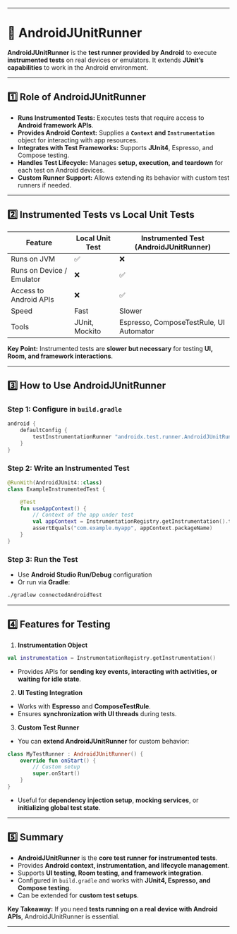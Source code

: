 
---

# 🏃 AndroidJUnitRunner

**AndroidJUnitRunner** is the **test runner provided by Android** to execute **instrumented tests** on real devices or emulators. It extends **JUnit’s capabilities** to work in the Android environment.

---

## 1️⃣ Role of AndroidJUnitRunner

* **Runs Instrumented Tests:** Executes tests that require access to **Android framework APIs**.
* **Provides Android Context:** Supplies a **`Context` and `Instrumentation`** object for interacting with app resources.
* **Integrates with Test Frameworks:** Supports **JUnit4**, Espresso, and Compose testing.
* **Handles Test Lifecycle:** Manages **setup, execution, and teardown** for each test on Android devices.
* **Custom Runner Support:** Allows extending its behavior with custom test runners if needed.

---

## 2️⃣ Instrumented Tests vs Local Unit Tests

| Feature                   | Local Unit Test | Instrumented Test (AndroidJUnitRunner)  |
| ------------------------- | --------------- | --------------------------------------- |
| Runs on JVM               | ✅               | ❌                                       |
| Runs on Device / Emulator | ❌               | ✅                                       |
| Access to Android APIs    | ❌               | ✅                                       |
| Speed                     | Fast            | Slower                                  |
| Tools                     | JUnit, Mockito  | Espresso, ComposeTestRule, UI Automator |

**Key Point:** Instrumented tests are **slower but necessary** for testing **UI, Room, and framework interactions**.

---

## 3️⃣ How to Use AndroidJUnitRunner

### Step 1: Configure in `build.gradle`

```gradle
android {
    defaultConfig {
        testInstrumentationRunner "androidx.test.runner.AndroidJUnitRunner"
    }
}
```

### Step 2: Write an Instrumented Test

```kotlin
@RunWith(AndroidJUnit4::class)
class ExampleInstrumentedTest {

    @Test
    fun useAppContext() {
        // Context of the app under test
        val appContext = InstrumentationRegistry.getInstrumentation().targetContext
        assertEquals("com.example.myapp", appContext.packageName)
    }
}
```

### Step 3: Run the Test

* Use **Android Studio Run/Debug** configuration
* Or run via **Gradle**:

```bash
./gradlew connectedAndroidTest
```

---

## 4️⃣ Features for Testing

1. **Instrumentation Object**

```kotlin
val instrumentation = InstrumentationRegistry.getInstrumentation()
```

* Provides APIs for **sending key events, interacting with activities, or waiting for idle state**.

2. **UI Testing Integration**

* Works with **Espresso** and **ComposeTestRule**.
* Ensures **synchronization with UI threads** during tests.

3. **Custom Test Runner**

* You can **extend AndroidJUnitRunner** for custom behavior:

```kotlin
class MyTestRunner : AndroidJUnitRunner() {
    override fun onStart() {
        // Custom setup
        super.onStart()
    }
}
```

* Useful for **dependency injection setup**, **mocking services**, or **initializing global test state**.

---

## 5️⃣ Summary

* **AndroidJUnitRunner** is the **core test runner for instrumented tests**.
* Provides **Android context, instrumentation, and lifecycle management**.
* Supports **UI testing, Room testing, and framework integration**.
* Configured in `build.gradle` and works with **JUnit4, Espresso, and Compose testing**.
* Can be extended for **custom test setups**.

**Key Takeaway:** If you need **tests running on a real device with Android APIs**, AndroidJUnitRunner is essential.

---
